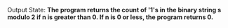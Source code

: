 Output State: **The program returns the count of '1's in the binary string s modulo 2 if n is greater than 0. If n is 0 or less, the program returns 0.**